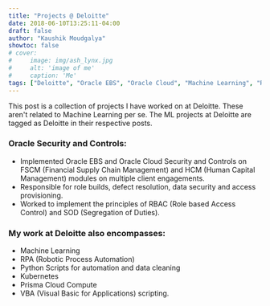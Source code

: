 ```yaml
---
title: "Projects @ Deloitte"
date: 2018-06-10T13:25:11-04:00
draft: false
author: "Kaushik Moudgalya"
showtoc: false
# cover:
#     image: img/ash_lynx.jpg
#     alt: 'image of me'
#     caption: 'Me'
tags: ["Deloitte", "Oracle EBS", "Oracle Cloud", "Machine Learning", "RPA", "Python", "Kubernetes", "Prisma Cloud Compute", "ERP Security", "Oracle EBS", "Oracle Cloud", "VBA"]
---
```

This post is a collection of projects I have worked on at Deloitte. These aren't related to Machine Learning per se. The ML projects at Deloitte are tagged as Deloitte in their respective posts.

### Oracle Security and Controls:
 - Implemented Oracle EBS and Oracle Cloud Security and Controls on FSCM (Financial Supply Chain Management) and HCM (Human Capital Management) modules on multiple client engagements. 
 - Responsible for role builds, defect resolution, data security and access provisioning.
 - Worked to implement the principles of RBAC (Role based Access Control) and SOD (Segregation of Duties).

### My work at Deloitte also encompasses:
 - Machine Learning
 - RPA (Robotic Process Automation)
 - Python Scripts for automation and data cleaning
 - Kubernetes
 - Prisma Cloud Compute
 - VBA (Visual Basic for Applications) scripting.